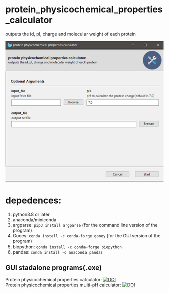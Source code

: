 # protein_physicochemical_properties_calculator 
outputs the id, pI, charge and molecular weight of each protein

![](image_gui.png)
# **depedences:**  
1. python3.8 or later
2. anaconda/miniconda
3. argparse: `pip3 install argparse` (for the command line version of the program)
4. Gooey: `conda install -c conda-forge gooey` (for the GUI version of the program)
5. biopython: `conda install -c conda-forge biopython`
6. pandas: `conda install -c anaconda pandas`
## GUI stadalone programs(.exe)
Protein physicochemical properties calculator: [![DOI](https://zenodo.org/badge/DOI/10.5281/zenodo.5246032.svg)](https://doi.org/10.5281/zenodo.5246032)  
Protein physicochemical properties multi-pH calculator: [![DOI](https://zenodo.org/badge/DOI/10.5281/zenodo.5245158.svg)](https://doi.org/10.5281/zenodo.5245158)

